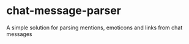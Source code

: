 # chat-message-parser
A simple solution for parsing mentions, emoticons and links from chat messages
